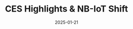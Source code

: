 ---
title: "CES Highlights & NB-IoT Shift"
date: 2025-01-21
audio: "iotforge_unplugged_250121.mp3"
image: "cover.png"
script: "script.md"
sources: "sources.md"
description: "A quick dive into IoT trends! This episode covers CES 2025 highlights, including AI-driven devices, automotive IoT advancements, and connectivity innovations, plus the decline of NB-IoT. Stay updated and inspired!"
tags: ["podcast", "episode"]
categories: ["Podcasts"]
ShowToc: false
---